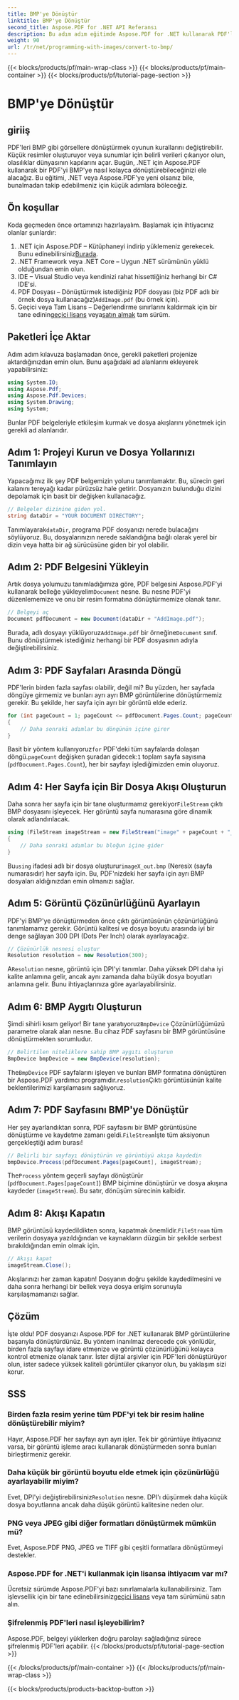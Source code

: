 ```yaml
---
title: BMP'ye Dönüştür
linktitle: BMP'ye Dönüştür
second_title: Aspose.PDF for .NET API Referansı
description: Bu adım adım eğitimde Aspose.PDF for .NET kullanarak PDF'leri BMP görüntülerine nasıl kolayca dönüştüreceğinizi öğrenin. .NET geliştiricileri için mükemmel.
weight: 90
url: /tr/net/programming-with-images/convert-to-bmp/
---
```


{{< blocks/products/pf/main-wrap-class >}}
{{< blocks/products/pf/main-container >}}
{{< blocks/products/pf/tutorial-page-section >}}

# BMP'ye Dönüştür

## giriiş

PDF'leri BMP gibi görsellere dönüştürmek oyunun kurallarını değiştirebilir. Küçük resimler oluşturuyor veya sunumlar için belirli verileri çıkarıyor olun, olasılıklar dünyasının kapılarını açar. Bugün, .NET için Aspose.PDF kullanarak bir PDF'yi BMP'ye nasıl kolayca dönüştürebileceğinizi ele alacağız. Bu eğitimi, .NET veya Aspose.PDF'ye yeni olsanız bile, bunalmadan takip edebilmeniz için küçük adımlara böleceğiz.

## Ön koşullar

Koda geçmeden önce ortamınızı hazırlayalım. Başlamak için ihtiyacınız olanlar şunlardır:

1.  .NET için Aspose.PDF – Kütüphaneyi indirip yüklemeniz gerekecek. Bunu edinebilirsiniz[Burada](https://releases.aspose.com/pdf/net/).
2. .NET Framework veya .NET Core – Uygun .NET sürümünün yüklü olduğundan emin olun.
3. IDE – Visual Studio veya kendinizi rahat hissettiğiniz herhangi bir C# IDE'si.
4.  PDF Dosyası – Dönüştürmek istediğiniz PDF dosyası (biz PDF adlı bir örnek dosya kullanacağız)`AddImage.pdf` (bu örnek için).
5.  Geçici veya Tam Lisans – Değerlendirme sınırlarını kaldırmak için bir tane edinin[geçici lisans](https://purchase.aspose.com/temporary-license/) veya[satın almak](https://purchase.aspose.com/buy) tam sürüm.

## Paketleri İçe Aktar

Adım adım kılavuza başlamadan önce, gerekli paketleri projenize aktardığınızdan emin olun. Bunu aşağıdaki ad alanlarını ekleyerek yapabilirsiniz:

```csharp
using System.IO;
using Aspose.Pdf;
using Aspose.Pdf.Devices;
using System.Drawing;
using System;
```

Bunlar PDF belgeleriyle etkileşim kurmak ve dosya akışlarını yönetmek için gerekli ad alanlarıdır.

## Adım 1: Projeyi Kurun ve Dosya Yollarınızı Tanımlayın

Yapacağımız ilk şey PDF belgemizin yolunu tanımlamaktır. Bu, sürecin geri kalanını tereyağı kadar pürüzsüz hale getirir. Dosyanızın bulunduğu dizini depolamak için basit bir değişken kullanacağız.


```csharp
// Belgeler dizinine giden yol.
string dataDir = "YOUR DOCUMENT DIRECTORY";
```

 Tanımlayarak`dataDir`, programa PDF dosyanızı nerede bulacağını söylüyoruz. Bu, dosyalarınızın nerede saklandığına bağlı olarak yerel bir dizin veya hatta bir ağ sürücüsüne giden bir yol olabilir.

## Adım 2: PDF Belgesini Yükleyin

 Artık dosya yolumuzu tanımladığımıza göre, PDF belgesini Aspose.PDF'yi kullanarak belleğe yükleyelim`Document` nesne. Bu nesne PDF'yi düzenlememize ve onu bir resim formatına dönüştürmemize olanak tanır.


```csharp
// Belgeyi aç
Document pdfDocument = new Document(dataDir + "AddImage.pdf");
```

 Burada, adlı dosyayı yüklüyoruz`AddImage.pdf` bir örneğine`Document` sınıf. Bunu dönüştürmek istediğiniz herhangi bir PDF dosyasının adıyla değiştirebilirsiniz.

## Adım 3: PDF Sayfaları Arasında Döngü

PDF'lerin birden fazla sayfası olabilir, değil mi? Bu yüzden, her sayfada döngüye girmemiz ve bunları ayrı ayrı BMP görüntülerine dönüştürmemiz gerekir. Bu şekilde, her sayfa için ayrı bir görüntü elde ederiz.


```csharp
for (int pageCount = 1; pageCount <= pdfDocument.Pages.Count; pageCount++)
{
    // Daha sonraki adımlar bu döngünün içine girer
}
```

Basit bir yöntem kullanıyoruz`for` PDF'deki tüm sayfalarda dolaşan döngü.`pageCount` değişken şuradan gidecek:`1` toplam sayfa sayısına (`pdfDocument.Pages.Count`), her bir sayfayı işlediğimizden emin oluyoruz.

## Adım 4: Her Sayfa için Bir Dosya Akışı Oluşturun

 Daha sonra her sayfa için bir tane oluşturmamız gerekiyor`FileStream` çıktı BMP dosyasını işleyecek. Her görüntü sayfa numarasına göre dinamik olarak adlandırılacak.


```csharp
using (FileStream imageStream = new FileStream("image" + pageCount + "_out" + ".bmp", FileMode.Create))
{
    // Daha sonraki adımlar bu bloğun içine gider
}
```

 Bu`using` ifadesi adlı bir dosya oluşturur`imageX_out.bmp` (Neresi`X` (sayfa numarasıdır) her sayfa için. Bu, PDF'nizdeki her sayfa için ayrı BMP dosyaları aldığınızdan emin olmanızı sağlar.

## Adım 5: Görüntü Çözünürlüğünü Ayarlayın

PDF'yi BMP'ye dönüştürmeden önce çıktı görüntüsünün çözünürlüğünü tanımlamamız gerekir. Görüntü kalitesi ve dosya boyutu arasında iyi bir denge sağlayan 300 DPI (Dots Per Inch) olarak ayarlayacağız.


```csharp
// Çözünürlük nesnesi oluştur
Resolution resolution = new Resolution(300);
```

 A`Resolution` nesne, görüntü için DPI'yi tanımlar. Daha yüksek DPI daha iyi kalite anlamına gelir, ancak aynı zamanda daha büyük dosya boyutları anlamına gelir. Bunu ihtiyaçlarınıza göre ayarlayabilirsiniz.

## Adım 6: BMP Aygıtı Oluşturun

 Şimdi sihirli kısım geliyor! Bir tane yaratıyoruz`BmpDevice` Çözünürlüğümüzü parametre olarak alan nesne. Bu cihaz PDF sayfasını bir BMP görüntüsüne dönüştürmekten sorumludur.


```csharp
// Belirtilen niteliklere sahip BMP aygıtı oluşturun
BmpDevice bmpDevice = new BmpDevice(resolution);
```

 The`BmpDevice` PDF sayfalarını işleyen ve bunları BMP formatına dönüştüren bir Aspose.PDF yardımcı programıdır.`resolution`Çıktı görüntüsünün kalite beklentilerimizi karşılamasını sağlıyoruz.

## Adım 7: PDF Sayfasını BMP'ye Dönüştür

 Her şey ayarlandıktan sonra, PDF sayfasını bir BMP görüntüsüne dönüştürme ve kaydetme zamanı geldi.`FileStream`İşte tüm aksiyonun gerçekleştiği adım burası!


```csharp
// Belirli bir sayfayı dönüştürün ve görüntüyü akışa kaydedin
bmpDevice.Process(pdfDocument.Pages[pageCount], imageStream);
```

 The`Process` yöntem geçerli sayfayı dönüştürür (`pdfDocument.Pages[pageCount]`) BMP biçimine dönüştürür ve dosya akışına kaydeder (`imageStream`). Bu satır, dönüşüm sürecinin kalbidir.

## Adım 8: Akışı Kapatın

 BMP görüntüsü kaydedildikten sonra, kapatmak önemlidir.`FileStream` tüm verilerin dosyaya yazıldığından ve kaynakların düzgün bir şekilde serbest bırakıldığından emin olmak için.


```csharp
// Akışı kapat
imageStream.Close();
```

Akışlarınızı her zaman kapatın! Dosyanın doğru şekilde kaydedilmesini ve daha sonra herhangi bir bellek veya dosya erişim sorunuyla karşılaşmamanızı sağlar.

## Çözüm

İşte oldu! PDF dosyanızı Aspose.PDF for .NET kullanarak BMP görüntülerine başarıyla dönüştürdünüz. Bu yöntem inanılmaz derecede çok yönlüdür, birden fazla sayfayı idare etmenize ve görüntü çözünürlüğünü kolayca kontrol etmenize olanak tanır. İster dijital arşivler için PDF'leri dönüştürüyor olun, ister sadece yüksek kaliteli görüntüler çıkarıyor olun, bu yaklaşım sizi korur.

## SSS

### Birden fazla resim yerine tüm PDF'yi tek bir resim haline dönüştürebilir miyim?
Hayır, Aspose.PDF her sayfayı ayrı ayrı işler. Tek bir görüntüye ihtiyacınız varsa, bir görüntü işleme aracı kullanarak dönüştürmeden sonra bunları birleştirmeniz gerekir.

### Daha küçük bir görüntü boyutu elde etmek için çözünürlüğü ayarlayabilir miyim?
 Evet, DPI'yi değiştirebilirsiniz`Resolution` nesne. DPI'ı düşürmek daha küçük dosya boyutlarına ancak daha düşük görüntü kalitesine neden olur.

### PNG veya JPEG gibi diğer formatları dönüştürmek mümkün mü?
Evet, Aspose.PDF PNG, JPEG ve TIFF gibi çeşitli formatlara dönüştürmeyi destekler.

### Aspose.PDF for .NET'i kullanmak için lisansa ihtiyacım var mı?
 Ücretsiz sürümde Aspose.PDF'yi bazı sınırlamalarla kullanabilirsiniz. Tam işlevsellik için bir tane edinebilirsiniz[geçici lisans](https://purchase.aspose.com/temporary-license/) veya tam sürümünü satın alın.

### Şifrelenmiş PDF'leri nasıl işleyebilirim?
Aspose.PDF, belgeyi yüklerken doğru parolayı sağladığınız sürece şifrelenmiş PDF'leri açabilir.
{{< /blocks/products/pf/tutorial-page-section >}}

{{< /blocks/products/pf/main-container >}}
{{< /blocks/products/pf/main-wrap-class >}}

{{< blocks/products/products-backtop-button >}}
